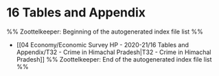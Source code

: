 # 16 Tables and Appendix
%% Zoottelkeeper: Beginning of the autogenerated index file list  %%
-  [[04 Economy/Economic Survey HP - 2020-21/16 Tables and Appendix/T32 - Crime in Himachal Pradesh|T32 - Crime in Himachal Pradesh]]
%% Zoottelkeeper: End of the autogenerated index file list  %%
